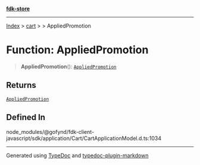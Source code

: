 [**fdk-store**](../../../README.md)
***

[Index](../../../API.md) > [cart](../../README.md) > [<internal>](../README.md) > AppliedPromotion

# Function: AppliedPromotion

> **AppliedPromotion**(): [`AppliedPromotion`](../type-aliases/type-alias.AppliedPromotion.md)

## Returns

[`AppliedPromotion`](../type-aliases/type-alias.AppliedPromotion.md)

## Defined In

node\_modules/@gofynd/fdk-client-javascript/sdk/application/Cart/CartApplicationModel.d.ts:1034

***
Generated using [TypeDoc](https://typedoc.org/) and [typedoc-plugin-markdown](https://www.npmjs.com/package/typedoc-plugin-markdown)

